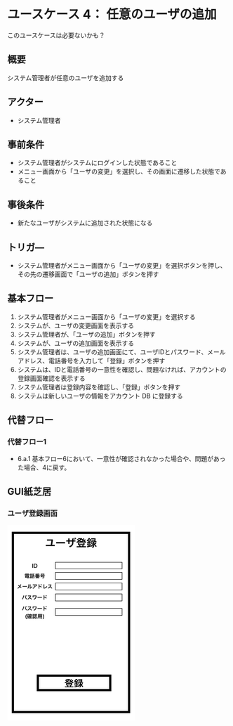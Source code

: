 # ユースケース 4： 任意のユーザの追加

このユースケースは必要ないかも？

## 概要

システム管理者が任意のユーザを追加する

## アクター

- システム管理者

## 事前条件

- システム管理者がシステムにログインした状態であること
- メニュー画面から「ユーザの変更」を選択し、その画面に遷移した状態であること

## 事後条件

- 新たなユーザがシステムに追加された状態になる

## トリガ―

- システム管理者がメニュー画面から「ユーザの変更」を選択ボタンを押し、その先の遷移画面で「ユーザの追加」ボタンを押す

## 基本フロー

1. システム管理者がメニュー画面から「ユーザの変更」を選択する
2. システムが、ユーザの変更画面を表示する
3. システム管理者が、「ユーザの追加」ボタンを押す
4. システムが、ユーザの追加画面を表示する
5. システム管理者は、ユーザの追加画面にて、ユーザIDとパスワード、メールアドレス、電話番号を入力して「登録」ボタンを押す
6. システムは、IDと電話番号の一意性を確認し、問題なければ、アカウントの登録画面確認を表示する
7. システム管理者は登録内容を確認し、「登録」ボタンを押す
8. システムは新しいユーザの情報をアカウント DB に登録する

## 代替フロー

### 代替フロー1

- 6.a.1  基本フロー6において、一意性が確認されなかった場合や、問題があった場合、4に戻す。

## GUI紙芝居

### ユーザ登録画面

<img src="./picture/UserRegistration.png">

